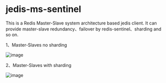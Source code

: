 jedis-ms-sentinel
=================

This is a Redis Master-Slave system architecture based jedis client.
It can provide master-slave redundancy、failover by redis-sentinel、sharding and so on.

1、Master-Slaves no sharding
	
	
![image](https://raw.githubusercontent.com/penggle/jedis-ms-sentinel/master/architecture/MasterSlaveSetinelPool.jpg)

2、Master-Slaves with sharding
	
![image](https://raw.githubusercontent.com/penggle/jedis-ms-sentinel/master/architecture/ShardedMasterSlaveSetinelPool.jpg)

	

